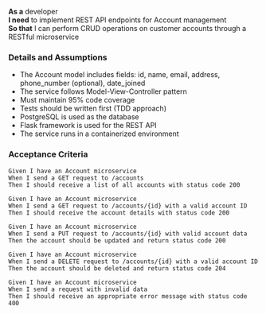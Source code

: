 **As a** developer  
**I need** to implement REST API endpoints for Account management  
**So that** I can perform CRUD operations on customer accounts through a RESTful microservice  
      
### Details and Assumptions
* The Account model includes fields: id, name, email, address, phone_number (optional), date_joined
* The service follows Model-View-Controller pattern
* Must maintain 95% code coverage
* Tests should be written first (TDD approach)
* PostgreSQL is used as the database
* Flask framework is used for the REST API
* The service runs in a containerized environment

### Acceptance Criteria     
```gherkin
Given I have an Account microservice
When I send a GET request to /accounts
Then I should receive a list of all accounts with status code 200

Given I have an Account microservice
When I send a GET request to /accounts/{id} with a valid account ID
Then I should receive the account details with status code 200

Given I have an Account microservice  
When I send a PUT request to /accounts/{id} with valid account data
Then the account should be updated and return status code 200

Given I have an Account microservice
When I send a DELETE request to /accounts/{id} with a valid account ID  
Then the account should be deleted and return status code 204

Given I have an Account microservice
When I send a request with invalid data
Then I should receive an appropriate error message with status code 400
```